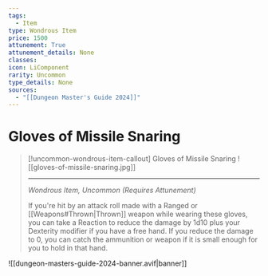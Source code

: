 ```yaml
---
tags:
  - Item
type: Wondrous Item
price: 1500
attunement: True
attunement_details: None
classes:
icon: LiComponent
rarity: Uncommon
type_details: None
sources: 
  - "[[Dungeon Master's Guide 2024]]"
---
```

# Gloves of Missile Snaring
>[!uncommon-wondrous-item-callout] Gloves of Missile Snaring
>![[gloves-of-missile-snaring.jpg]]
>
>- - -
>_Wondrous Item, Uncommon (Requires Attunement)_
>
>If you're hit by an attack roll made with a Ranged or [[Weapons#Thrown\|Thrown]] weapon while wearing these gloves, you can take a Reaction to reduce the damage by 1d10 plus your Dexterity modifier if you have a free hand. If you reduce the damage to 0, you can catch the ammunition or weapon if it is small enough for you to hold in that hand.
>


![[dungeon-masters-guide-2024-banner.avif|banner]]